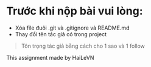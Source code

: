 # Trước khi nộp bài vui lòng:
* Xóa file đuôi .git và .gitignore và README.md
* Thay đổi tên tác giả có trong project
> Tôn trọng tác giả bằng cách cho 1 sao và 1 follow

This assignment made by HaiLeVN
